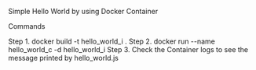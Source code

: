 Simple Hello World by using Docker Container

Commands

Step 1. docker build -t hello_world_i .
Step 2. docker run --name hello_world_c -d hello_world_i
Step 3. Check the Container logs to see the message printed by hello_world.js

